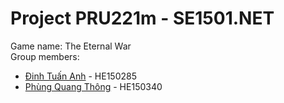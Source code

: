 # Project PRU221m - SE1501.NET

Game name: The Eternal War  
Group members:

- [Đinh Tuấn Anh](https://github.com/DanielChendyrov) - HE150285
- [Phùng Quang Thông](https://github.com/ThongVipPro) - HE150340
